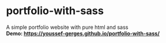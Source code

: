 # portfolio-with-sass
A simple portfolio website with pure html and sass
<br>
<b>Demo: https://youssef-gerges.github.io/portfolio-with-sass/</b>
